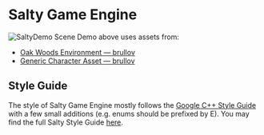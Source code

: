 # Salty Game Engine

![SaltyDemo](https://github.com/SodiumNickel/SaltyGameEngine/assets/139382010/8e7c5aa2-7d66-47b0-9439-7bb0797a979c)
Scene Demo above uses assets from:
- [Oak Woods Environment — brullov](https://brullov.itch.io/oak-woods)
- [Generic Character Asset — brullov](https://brullov.itch.io/generic-char-asset)

## Style Guide
The style of Salty Game Engine mostly follows the [Google C++ Style Guide](https://google.github.io/styleguide/cppguide.html) with a few small additions (e.g. enums should be prefixed by E).
You may find the full Salty Style Guide [here](STYLE.md).
